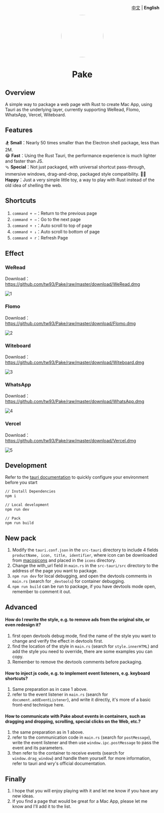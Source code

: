 <p align="right"><a href="https://github.com/tw93/Pake">中文</a> | <strong>English</strong></p>
<p align="center">
  <img src=https://gw.alipayobjects.com/zos/k/28/logo.png width=138 style="    border-radius: 100%" />
  <h1 align="center">Pake</h1>
</p>

## Overview

A simple way to package a web page with Rust to create Mac App, using Tauri as the underlying layer, currently supporting WeRead, Flomo, WhatsApp, Vercel, Witeboard.

## Features

🏂 **Small**：Nearly 50 times smaller than the Electron shell package, less than 2M.  
😂 **Fast**：Using the Rust Tauri, the performance experience is much lighter and faster than JS.  
🩴 **Special**：Not just packaged, with universal shortcut pass-through, immersive windows, drag-and-drop, packaged style compatibility.
🤱🏻 **Happy**：Just a very simple little toy, a way to play with Rust instead of the old idea of shelling the web.

## Shortcuts

1. `command + ←`：Return to the previous page
2. `command + →`：Go to the next page
3. `command + ↑`：Auto scroll to top of page
4. `command + ↓`：Auto scroll to bottom of page
5. `command + r`：Refresh Page

## Effect

### WeRead

Download：<https://github.com/tw93/Pake/raw/master/download/WeRead.dmg>

![1](https://cdn.fliggy.com/upic/ffUmdj.png)

### Flomo

Download：<https://github.com/tw93/Pake/raw/master/download/Flomo.dmg>

![2](https://cdn.fliggy.com/upic/B49SAc.png)

### Witeboard

Download：<https://github.com/tw93/Pake/raw/master/download/Witeboard.dmg>

![3](https://cdn.fliggy.com/upic/o5QY4c.png)

### WhatsApp

Download：<https://github.com/tw93/Pake/raw/master/download/WhatsApp.dmg>

![4](https://cdn.fliggy.com/upic/upAJMb.png)

### Vercel

Download：<https://github.com/tw93/Pake/raw/master/download/Vercel.dmg>

![5](https://cdn.fliggy.com/upic/CPVRnY.png)

## Development

Refer to the [tauri documentation](https://tauri.app/v1/guides/getting-started/prerequisites#setting-up-macos) to quickly configure your environment before you start

```sh
// Install Dependencies
npm i

// Local development
npm run dev

// Pack
npm run build
```

## New pack

1. Modify the `tauri.conf.json` in the `src-tauri` directory to include 4 fields `productName, icon, title, identifier`, where icon can be downloaded from [macosicons](https://macosicons.com/#/) and placed in the `icons` directory.
2. Change the with_url field in `main.rs` in the `src-tauri/src` directory to the address of the page you want to package.
3. `npm run dev` for local debugging, and open the devtools comments in `main.rs` (search for `_devtools`) for container debugging.
4. `npm run build` can be run to package, if you have devtools mode open, remember to comment it out.

## Advanced

#### How do I rewrite the style, e.g. to remove ads from the original site, or even redesign it?

1. first open devtools debug mode, find the name of the style you want to change and verify the effect in devtools first.
2. find the location of the style in `main.rs` (search for `style.innerHTML`) and add the style you need to override, there are some examples you can copy.
3. Remember to remove the devtools comments before packaging.

#### How to inject js code, e.g. to implement event listeners, e.g. keyboard shortcuts?

1. Same preparation as in case 1 above.
2. refer to the event listener in `main.rs` (search for `document.addEventListener`), and write it directly, it's more of a basic front-end technique here.

#### How to communicate with Pake about events in containers, such as dragging and dropping, scrolling, special clicks on the Web, etc.?

1. the same preparation as in 1 above.
2. refer to the communication code in `main.rs` (search for `postMessage`), write the event listener and then use `window.ipc.postMessage` to pass the event and its parameters.
3. then refer to the container to receive events (search for `window.drag_window`) and handle them yourself. for more information, refer to tauri and wry's official documentation.

## Finally

1. I hope that you will enjoy playing with it and let me know if you have any new ideas.
2. If you find a page that would be great for a Mac App, please let me know and I'll add it to the list.
